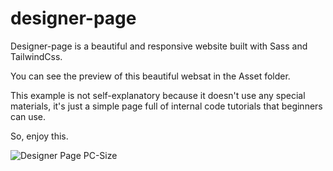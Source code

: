 # designer-page

Designer-page is a beautiful and responsive website built with Sass and TailwindCss.

You can see the preview of this beautiful websat in the Asset folder.

This example is not self-explanatory because it doesn't use any special materials,
it's just a simple page full of internal code tutorials that beginners can use.

So, enjoy this.


![Designer Page PC-Size](https://user-images.githubusercontent.com/115455843/219090730-21c326dc-955d-4912-9c65-7afdf9ed48ca.png)
 
